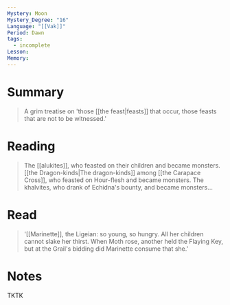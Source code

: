 ```yaml
---
Mystery: Moon
Mystery_Degree: "16"
Language: "[[Vak]]"
Period: Dawn
tags:
  - incomplete
Lesson: 
Memory:
---
```

# Summary
> A grim treatise on 'those [[the feast|feasts]] that occur, those feasts that are not to be witnessed.'
# Reading
> The [[alukites]], who feasted on their children and became monsters. [[the Dragon-kinds|The dragon-kinds]] among [[the Carapace Cross]], who feasted on Hour-flesh and became monsters. The khalvites, who drank of Echidna's bounty, and became monsters…
# Read
> '[[Marinette]], the Ligeian: so young, so hungry. All her children cannot slake her thirst. When Moth rose, another held the Flaying Key, but at the Grail's bidding did Marinette consume that she.'
# Notes
TKTK